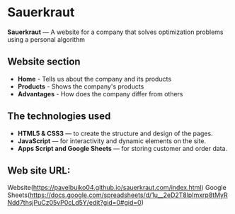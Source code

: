 # Sauerkraut

**Sauerkraut** — A website for a company that solves optimization problems using a personal algorithm

## Website section
- **Home** - Tells us about the company and its products
- **Products** - Shows the company's products
- **Advantages** - How does the company differ from others

## The technologies used
- **HTML5 & CSS3** — to create the structure and design of the pages.
- **JavaScript** — for interactivity and dynamic elements on the site.
- **Apps Script and Google Sheets** — for storing customer and order data.


## Web site URL:
Website(https://pavelbuiko04.github.io/sauerkraut.com/index.html)
Google Sheets(https://docs.google.com/spreadsheets/d/1u__2eD2T8lpImxrp8tMyRNdd7thsjPuCz05vP0cLd5Y/edit?gid=0#gid=0)

